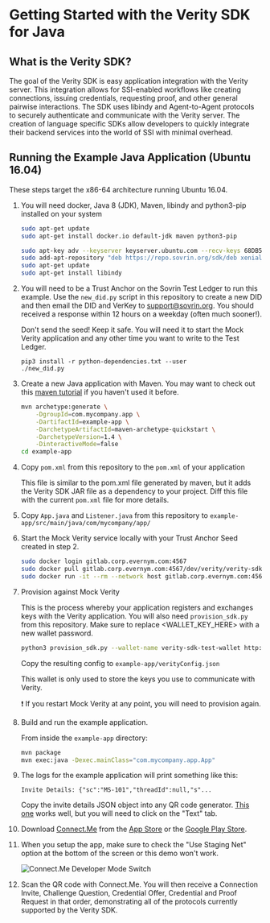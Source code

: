 
# Getting Started with the Verity SDK for Java

## What is the Verity SDK?

The goal of the Verity SDK is easy application integration with the Verity server. This integration allows for SSI-enabled workflows like creating connections, issuing credentials, requesting proof, and other general pairwise interactions. The SDK uses libindy and Agent-to-Agent protocols to securely authenticate and communicate with the Verity server. The creation of language specific SDKs allow developers to quickly integrate their backend services into the world of SSI with minimal overhead.

## Running the Example Java Application (Ubuntu 16.04)

These steps target the x86-64 architecture running Ubuntu 16.04.

1. You will need docker, Java 8 (JDK), Maven, libindy and python3-pip installed on your system

	```sh
	sudo apt-get update
	sudo apt-get install docker.io default-jdk maven python3-pip
	
	sudo apt-key adv --keyserver keyserver.ubuntu.com --recv-keys 68DB5E88
	sudo add-apt-repository "deb https://repo.sovrin.org/sdk/deb xenial master"
	sudo apt-get update
	sudo apt-get install libindy
	```
	
2. You will need to be a Trust Anchor on the Sovrin Test Ledger to run this example. Use the `new_did.py` script in this repository to create a new DID and then email the DID and VerKey to [support@sovrin.org](mailto:support@sovrin.org). You should received a response within 12 hours on a weekday (often much sooner!).  

	Don't send the seed! Keep it safe. You will need it to start the Mock Verity application and any other time you want to write to the Test Ledger.  

	```
	pip3 install -r python-dependencies.txt --user
	./new_did.py
	```

3. Create a new Java application with Maven. You may want to check out this [maven tutorial](https://maven.apache.org/guides/getting-started/maven-in-five-minutes.html) if you haven't used it before.
	
	```sh
	mvn archetype:generate \
		-DgroupId=com.mycompany.app \
		-DartifactId=example-app \
		-DarchetypeArtifactId=maven-archetype-quickstart \
		-DarchetypeVersion=1.4 \
		-DinteractiveMode=false
	cd example-app
	```

4. Copy `pom.xml` from this repository to the `pom.xml` of your application

	This file is similar to the pom.xml file generated by maven, but it adds the Verity SDK JAR file as a dependency to your project. Diff this file with the current `pom.xml` file for more details.
	
5. Copy `App.java` and `Listener.java` from this repository to `example-app/src/main/java/com/mycompany/app/`

6. Start the Mock Verity service locally with your Trust Anchor Seed created in step 2.

	```sh
	sudo docker login gitlab.corp.evernym.com:4567
	sudo docker pull gitlab.corp.evernym.com:4567/dev/verity/verity-sdk/verity-server-image # Get latest version
	sudo docker run -it --rm --network host gitlab.corp.evernym.com:4567/dev/verity/verity-sdk/verity-server-image <YOUR_TRUST_ANCHOR_SEED>
	```

7. Provision against Mock Verity

	This is the process whereby your application registers and exchanges keys with the Verity application. You will also need `provision_sdk.py` from this repository. Make sure to replace \<WALLET\_KEY\_HERE\> with a new wallet password.

	```sh
	python3 provision_sdk.py --wallet-name verity-sdk-test-wallet http://localhost:8080 <WALLET_KEY_HERE>
	```
	
	Copy the resulting config to `example-app/verityConfig.json`
	
	This wallet is only used to store the keys you use to communicate with Verity.
	
	:exclamation: If you restart Mock Verity at any point, you will need to provision again.


8. Build and run the example application.

	From inside the `example-app` directory:

	```sh
	mvn package
	mvn exec:java -Dexec.mainClass="com.mycompany.app.App"
	```
	
9. The logs for the example application will print something like this:
	
	```
	Invite Details: {"sc":"MS-101","threadId":null,"s"...
	```
	
	Copy the invite details JSON object into any QR code generator.  [This one](https://www.qr-code-generator.com/) works well, but you will need to click on the "Text" tab. 

10. Download [Connect.Me](https://connect.me/) from the [App Store](https://itunes.apple.com/us/app/connect-me/id1260651672?mt=8) or the [Google Play Store](https://play.google.com/store/apps/details?id=me.connect&hl=en).

11. When you setup the app, make sure to check the "Use Staging Net" option at the bottom of the screen or this demo won't work.

	![Connect.Me Developer Mode Switch](https://i.postimg.cc/pTrdMszg/IMG-0116.png)

12. Scan the QR code with Connect.Me. You will then receive a Connection Invite, Challenge Question, Credential Offer, Credential and Proof Request in that order, demonstrating all of the protocols currently supported by the Verity SDK.
